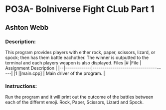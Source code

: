 # PO3A- Bolniverse Fight CLub Part 1
## Ashton Webb

### Description:

This program provides players with either rock, paper, scissors, lizard, or spock; 
then has them battle eachother. The winner is outputted to the terminal and each players weapon is also displayed.
Files
|# |File         | Assignment Description              |
|--|-------------|-------------------------------------|
|1 |[main.cpp]   | Main driver of the program.         |


### Instructions:
Run the program and it will print out the outcome of the battles between each of the differnt emoji. Rock, Paper, Scissors, 
Lizard and Spock.
